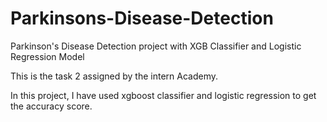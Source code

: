 # Parkinsons-Disease-Detection
Parkinson's Disease Detection project with XGB Classifier and Logistic Regression Model

This is the task 2 assigned by the intern Academy.

In this project, I have used xgboost classifier and logistic regression to get the accuracy score.
